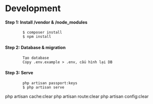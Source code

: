 # Development

#### Step 1: Install /vendor & /node_modules

            $ composer install
            $ npm install
            

#### Step 2: Database & migration
            Tạo database 
            Copy .env.example > .env, cấu hình lại DB

#### Step 3: Serve
            php artisan passport:keys
            $ php artisan serve



php artisan cache:clear
php artisan route:clear
php artisan config:clear

